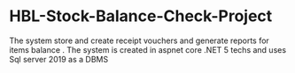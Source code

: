 # HBL-Stock-Balance-Check-Project
The system store and create receipt vouchers and generate reports for items balance . The system is created in aspnet core .NET 5 techs and uses Sql server 2019 as a DBMS
